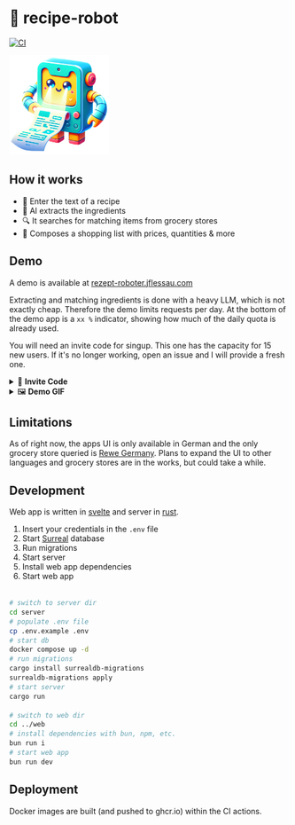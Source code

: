 # 🥔 recipe-robot

[![CI](https://github.com/jflessau/recipe-robot/actions/workflows/ci.yml/badge.svg)](https://github.com/jflessau/recipe-robot/actions/workflows/ci.yml)

<img alt="A cute robot holding and looking at a piece of paper with a recipe on it." src="web/public/img/logo.png" width="180px"/>

## How it works

- 📝 Enter the text of a recipe
- 🧠 AI extracts the ingredients
- 🔍 It searches for matching items from grocery stores
- 🛒 Composes a shopping list with prices, quantities & more

## Demo

A demo is available at [rezept-roboter.jflessau.com](https://rezept-roboter.jflessau.com/)

Extracting and matching ingredients is done with a heavy LLM, which is not exactly cheap.
Therefore the demo limits requests per day. At the bottom of the demo app is a `xx %` indicator, showing how much of the daily quota is already used.

You will need an invite code for singup. This one has the capacity for 15 new users. If it's no longer working, open an issue and I will provide a fresh one.

<details>
  <summary>🔑 <b>Invite Code</b></summary>
  <p><code>04905b58a3402deee88cb8a5cb2ee41f556afc9a603cfe7b515c7847ffdcd551338dc76cd662c6bc705066e1ae654abe5c48dcfb615a8201d40edd57</code></p>
</details>

<details>
  <summary>🖼 <b>Demo GIF</b></summary>
  <img alt="Screen recording of the demo app. User enters a recipe into a text field, then hits the submit button. After a few seconds the app has extracted the ingredients like 'salt' & 'olive oil' and matched them to items from a grocery store. Ingredients with their matching items are displayed in a list, with prices and quantities. Above that list is another one of ingredients the user probably already has at home, for the user to quickly remove from the shopping list. With a click on a 'more info'-button on one of the listed ingredients, the user sees alternative items for an ingredient and then selects one of those as it matches the ingredient better (swaps parsley in a pot with parsley in a bag). Finally the users scrools back up and the recording ends." src="demo.gif" width="320px"/>
</details>

## Limitations

As of right now, the apps UI is only available in German and the only grocery store queried is [Rewe Germany](https://www.rewe.de/).
Plans to expand the UI to other languages and grocery stores are in the works, but could take a while.

## Development

Web app is written in [svelte](https://svelte.dev/) and server in [rust](https://www.rust-lang.org/).

1. Insert your credentials in the `.env` file
2. Start [Surreal](https://surrealdb.com/) database
3. Run migrations
4. Start server
5. Install web app dependencies
6. Start web app

```sh

# switch to server dir
cd server
# populate .env file
cp .env.example .env
# start db
docker compose up -d
# run migrations
cargo install surrealdb-migrations
surrealdb-migrations apply
# start server
cargo run

# switch to web dir
cd ../web
# install dependencies with bun, npm, etc.
bun run i
# start web app
bun run dev
```

## Deployment

Docker images are built (and pushed to ghcr.io) within the CI actions.
